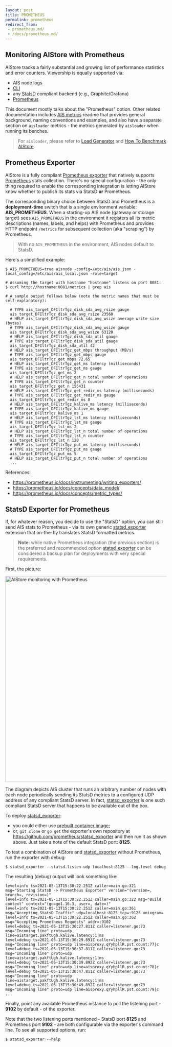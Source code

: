 ```yaml
---
layout: post
title: PROMETHEUS
permalink: prometheus
redirect_from:
 - prometheus.md/
 - /docs/prometheus.md/
---
```


## Monitoring AIStore with Prometheus

AIStore tracks a fairly substantial and growing list of performance statistics and error counters. Viewership is equally supported via:
* AIS node logs
* [CLI](/docs/cli.md)
* any [StatsD](https://github.com/etsy/statsd) compliant backend (e.g., Graphite/Grafana)
* [Prometheus](https://prometheus.io/)

This document mostly talks about the "Prometheus" option. Other related documentation includes [AIS metrics](metrics.md) readme that provides general background, naming conventions and examples, and also have a separate section on `aisloader` metrics - the metrics generated by `aisloader` when running its benches.

> For `aisloader`, please refer to [Load Generator](/docs/aisloader.md) and [How To Benchmark AIStore](howto_benchmark.md).

## Prometheus Exporter

AIStore is a fully compliant [Prometheus exporter](https://prometheus.io/docs/instrumenting/writing_exporters/) that natively supports [Prometheus](https://prometheus.io/) stats collection. There's no special configuration - the only thing required to enable the corresponding integration is letting AIStore know whether to publish its stats via StatsD **or** Prometheus.

The corresponding binary choice between StatsD and Prometheus is a **deployment-time** switch that is a single environment variable: **AIS_PROMETHEUS**. When a starting-up AIS node (gateway or storage target) sees `AIS_PROMETHEUS` in the environment it registers all its metric descriptions (names, labels, and helps) with Prometheus and provides HTTP endpoint `/metrics` for subsequent collection (aka "scraping") by Prometheus.

> With no `AIS_PROMETHEUS` in the environment, AIS nodes default to StatsD.

Here's a simplified example:

```console
$ AIS_PROMETHEUS=true aisnode -config=/etc/ais/ais.json -local_config=/etc/ais/ais_local.json -role=target

# Assuming the target with hostname "hostname" listens on port 8081:
$ curl http://hostname:8081/metrics | grep ais

# A sample output follows below (note the metric names that must be self-explanatory):

  # TYPE ais_target_DFIltrTgz_disk_sda_avg_rsize gauge
  ais_target_DFIltrTgz_disk_sda_avg_rsize 23560
  # HELP ais_target_DFIltrTgz_disk_sda_avg_wsize average write size (bytes)
  # TYPE ais_target_DFIltrTgz_disk_sda_avg_wsize gauge
  ais_target_DFIltrTgz_disk_sda_avg_wsize 63120
  # HELP ais_target_DFIltrTgz_disk_sda_util gauge
  # TYPE ais_target_DFIltrTgz_disk_sda_util gauge
  ais_target_DFIltrTgz_disk_sda_util 42
  # HELP ais_target_DFIltrTgz_get_mbps throughput (MB/s)
  # TYPE ais_target_DFIltrTgz_get_mbps gauge
  ais_target_DFIltrTgz_get_mbps 72.65
  # HELP ais_target_DFIltrTgz_get_ms latency (milliseconds)
  # TYPE ais_target_DFIltrTgz_get_ms gauge
  ais_target_DFIltrTgz_get_ms 2
  # HELP ais_target_DFIltrTgz_get_n total number of operations
  # TYPE ais_target_DFIltrTgz_get_n counter
  ais_target_DFIltrTgz_get_n 155431
  # HELP ais_target_DFIltrTgz_get_redir_ms latency (milliseconds)
  # TYPE ais_target_DFIltrTgz_get_redir_ms gauge
  ais_target_DFIltrTgz_get_redir_ms 0
  # HELP ais_target_DFIltrTgz_kalive_ms latency (milliseconds)
  # TYPE ais_target_DFIltrTgz_kalive_ms gauge
  ais_target_DFIltrTgz_kalive_ms 1
  # HELP ais_target_DFIltrTgz_lst_ms latency (milliseconds)
  # TYPE ais_target_DFIltrTgz_lst_ms gauge
  ais_target_DFIltrTgz_lst_ms 2
  # HELP ais_target_DFIltrTgz_lst_n total number of operations
  # TYPE ais_target_DFIltrTgz_lst_n counter
  ais_target_DFIltrTgz_lst_n 120
  # HELP ais_target_DFIltrTgz_put_ms latency (milliseconds)
  # TYPE ais_target_DFIltrTgz_put_ms gauge
  ais_target_DFIltrTgz_put_ms 5
  # HELP ais_target_DFIltrTgz_put_n total number of operations
  ...
```

References:

* https://prometheus.io/docs/instrumenting/writing_exporters/
* https://prometheus.io/docs/concepts/data_model/
* https://prometheus.io/docs/concepts/metric_types/

## StatsD Exporter for Prometheus

If, for whatever reason, you decide to use the "StatsD" option, you can still send AIS stats to Prometheus - via its own generic [statsd_exporter](https://github.com/prometheus/statsd_exporter) extension that on-the-fly translates StatsD formatted metrics.

> **Note**: while native Prometheus integration (the previous section) is the preferred and recommended option [statsd_exporter](https://github.com/prometheus/statsd_exporter) can be considered a backup plan for deployments with very special requirements.

First, the picture:

<img src="images/statsd-exporter.png" alt="AIStore monitoring with Prometheus" width="640">

The diagram depicts AIS cluster that runs an arbitrary number of nodes with each node periodically sending its StatsD metrics to a configured UDP address of any compliant StatsD server. In fact, [statsd_exporter](https://github.com/prometheus/statsd_exporter) is one such compliant StatsD server that happens to be available out of the box.

To deploy [statsd_exporter](https://github.com/prometheus/statsd_exporter):

* you could either use [prebuilt container image](https://quay.io/repository/prometheus/statsd-exporter);
* or, `git clone` or `go get` the exporter's own repository at https://github.com/prometheus/statsd_exporter and then run it as shown above. Just take a note of the default StatsD port: **8125**.

To test a combination of AIStore and [statsd_exporter](https://github.com/prometheus/statsd_exporter) without Prometheus, run the exporter with debug:

```console
$ statsd_exporter --statsd.listen-udp localhost:8125 --log.level debug
```

The resulting (debug) output will look something like:

```console
level=info ts=2021-05-13T15:30:22.251Z caller=main.go:321 msg="Starting StatsD -> Prometheus Exporter" version="(version=, branch=, revision=)"
level=info ts=2021-05-13T15:30:22.251Z caller=main.go:322 msg="Build context" context="(go=go1.16.3, user=, date=)"
level=info ts=2021-05-13T15:30:22.251Z caller=main.go:361 msg="Accepting StatsD Traffic" udp=localhost:8125 tcp=:9125 unixgram=
level=info ts=2021-05-13T15:30:22.251Z caller=main.go:362 msg="Accepting Prometheus Requests" addr=:9102
level=debug ts=2021-05-13T15:30:27.811Z caller=listener.go:73 msg="Incoming line" proto=udp line=aistarget.pakftUgh.kalive.latency:1|ms
level=debug ts=2021-05-13T15:30:29.891Z caller=listener.go:73 msg="Incoming line" proto=udp line=aisproxy.qYyhpllR.pst.count:77|c
level=debug ts=2021-05-13T15:30:37.811Z caller=listener.go:73 msg="Incoming line" proto=udp line=aistarget.pakftUgh.kalive.latency:1|ms
level=debug ts=2021-05-13T15:30:39.892Z caller=listener.go:73 msg="Incoming line" proto=udp line=aisproxy.qYyhpllR.pst.count:78|c
level=debug ts=2021-05-13T15:30:47.811Z caller=listener.go:73 msg="Incoming line" proto=udp line=aistarget.pakftUgh.kalive.latency:1|ms
level=debug ts=2021-05-13T15:30:49.892Z caller=listener.go:73 msg="Incoming line" proto=udp line=aisproxy.qYyhpllR.pst.count:79|c
...
```

Finally, point any available Prometheus instance to poll the listening port - **9102** by default - of the exporter.

Note that the two listening ports mentioned - StatsD port **8125** and Prometheus port **9102** - are both configurable via the exporter's command line. To see all supported options, run:

```console
$ statsd_exporter --help
```
